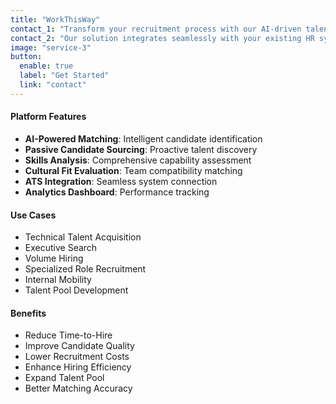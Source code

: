 ```yaml
---
title: "WorkThisWay"
contact_1: "Transform your recruitment process with our AI-driven talent acquisition platform. WorkThisWay uses advanced algorithms to identify and match passive candidates with opportunities, going beyond traditional keyword matching to understand true potential and fit."
contact_2: "Our solution integrates seamlessly with your existing HR systems, providing intelligent candidate sourcing, matching, and engagement tools that significantly improve hiring outcomes while reducing time-to-hire and recruitment costs."
image: "service-3"
button:
  enable: true
  label: "Get Started"
  link: "contact"
---
```


#### Platform Features

- **AI-Powered Matching**: Intelligent candidate identification
- **Passive Candidate Sourcing**: Proactive talent discovery
- **Skills Analysis**: Comprehensive capability assessment
- **Cultural Fit Evaluation**: Team compatibility matching
- **ATS Integration**: Seamless system connection
- **Analytics Dashboard**: Performance tracking

#### Use Cases

- Technical Talent Acquisition
- Executive Search
- Volume Hiring
- Specialized Role Recruitment
- Internal Mobility
- Talent Pool Development

#### Benefits

- Reduce Time-to-Hire
- Improve Candidate Quality
- Lower Recruitment Costs
- Enhance Hiring Efficiency
- Expand Talent Pool
- Better Matching Accuracy
